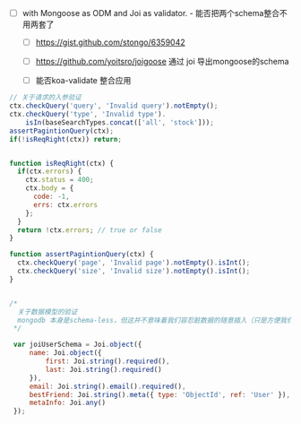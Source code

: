 - [ ] with Mongoose as ODM and Joi as validator. - 能否把两个schema整合不用两套了
    - [ ] https://gist.github.com/stongo/6359042
    - [ ] https://github.com/yoitsro/joigoose 通过 joi 导出mongoose的schema
    - [ ] 能否koa-validate 整合应用


```js
// 关于请求的入参验证
ctx.checkQuery('query', 'Invalid query').notEmpty();
ctx.checkQuery('type', 'Invalid type').
    isIn(baseSearchTypes.concat(['all', 'stock']));
assertPagintionQuery(ctx);
if(!isReqRight(ctx)) return;


function isReqRight(ctx) {
  if(ctx.errors) {
    ctx.status = 400;
    ctx.body = {
      code: -1,
      errs: ctx.errors
    };
  }
  return !ctx.errors; // true or false
}

function assertPagintionQuery(ctx) {
  ctx.checkQuery('page', 'Invalid page').notEmpty().isInt();
  ctx.checkQuery('size', 'Invalid size').notEmpty().isInt();
}


/*
  关于数据模型的验证
  mongodb 本身是schema-less，但这并不意味着我们容忍脏数据的随意插入（只是方便我们修改和扩展数据Schema，方便业务发展）
 */

 var joiUserSchema = Joi.object({
     name: Joi.object({
         first: Joi.string().required(),
         last: Joi.string().required()
     }),
     email: Joi.string().email().required(),
     bestFriend: Joi.string().meta({ type: 'ObjectId', ref: 'User' }),
     metaInfo: Joi.any()
 });


```
